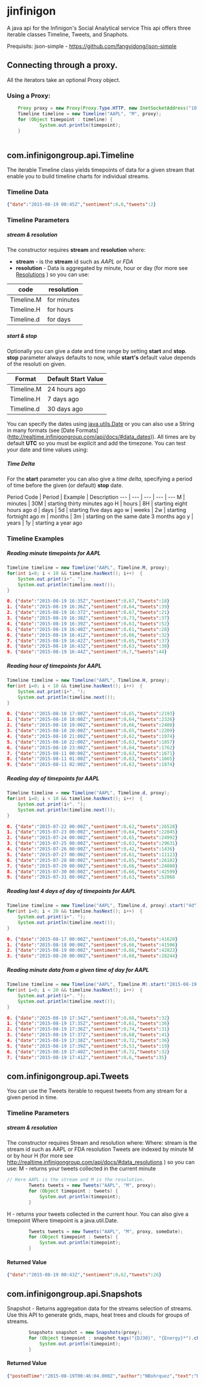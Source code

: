 # jinfinigon
A java api for  the Infinigon's Social Analytical service
This api offers three iterable classes Timeline, Tweets, and Snaphots. 

Prequisits: json-simple - https://github.com/fangyidong/json-simple


## Connecting through a proxy.
All the iterators take an optional Proxy object.


### Using a Proxy: 

```java
	Proxy proxy = new Proxy(Proxy.Type.HTTP, new InetSocketAddress("10.38.89.25", 8080));
	Timeline timeline = new Timeline("AAPL", "M", proxy);
	for (Object timepoint : timeline) {
			System.out.println(timepoint);
	}
		
```



## com.infinigongroup.api.Timeline

The iterable Timeline class yields timepoints of data for a given stream that enable you to build timeline charts for individual streams. 

### Timeline Data


```json
{"date":"2015-08-19 00:45Z","sentiment":0.0,"tweets":2}
```

### Timeline Parameters

##### stream & resolution 
The constructor requires **stream** and **resolution** where:
* **stream** - is the **stream** id such as *AAPL* or *FDA*
* **resolution**  - Data is aggregated by minute, hour or day (for more see [Resolutions](http://realtime.infinigongroup.com/api/docs/#data_resolutions) ) so you can use:
 
 code | resolution
 --- | ---
 Timeline.M | for minutes
 Timeline.H | for hours
 Timeline.d | for days
 
##### start & stop 
Optionally you can give a date and time range by setting **start** and **stop**. **stop** parameter always defaults to now, while **start's** default value depends of the resoluti on given.

 Format | Default Start Value |
 --- | --- 
 Timeline.M |	24 hours ago
 Timeline.H |	7 days ago
 Timeline.d |	30 days ago
    
    
You can specify the dates using [java.utils.Date](https://docs.oracle.com/javase/6/docs/api/java/util/Date.html) or you can also use a String in many formats (see [Date Formats] (http://realtime.infinigongroup.com/api/docs/#data_dates)). All times are by default **UTC** so you must be explicit and add the timezone. You can test your date and time values using: 

##### Time Delta

For the **start** parameter you can also give a *time delta*, specifying a period of time before the given (or default) **stop** date.

Period Code |	Period	| Example | Description 
--- | --- | --- | --- | ---
M |	minutes	| 30M | starting thirty minutes ago
H |	hours	| 8H | starting eight hours ago
d |	days	| 5d | starting five days ago
w |	weeks	| 2w | starting fortnight ago
m |	months	| 3m | starting on the same date 3 months ago
y |	years	| 1y | starting a year ago


### Timeline Examples

##### Reading minute timepoints for AAPL

```java
Timeline timeline = new Timeline("AAPL", Timeline.M, proxy);
for(int i=0; i < 10 && timeline.hasNext(); i++)  {
	System.out.print(i+". ");
	System.out.println(timeline.next());
}
```
```json
0. {"date":"2015-08-19 16:35Z","sentiment":0.67,"tweets":18}
1. {"date":"2015-08-19 16:36Z","sentiment":0.64,"tweets":39}
2. {"date":"2015-08-19 16:37Z","sentiment":0.67,"tweets":21}
3. {"date":"2015-08-19 16:38Z","sentiment":0.73,"tweets":37}
4. {"date":"2015-08-19 16:39Z","sentiment":0.63,"tweets":52}
5. {"date":"2015-08-19 16:40Z","sentiment":0.61,"tweets":28}
6. {"date":"2015-08-19 16:41Z","sentiment":0.66,"tweets":32}
7. {"date":"2015-08-19 16:42Z","sentiment":0.65,"tweets":37}
8. {"date":"2015-08-19 16:43Z","sentiment":0.63,"tweets":30}
9. {"date":"2015-08-19 16:44Z","sentiment":0.7,"tweets":44}
```

##### Reading hour of timepoints for AAPL

```java
Timeline timeline = new Timeline("AAPL", Timeline.H, proxy);
for(int i=0; i < 10 && timeline.hasNext(); i++)  {
	System.out.print(i+". ");
	System.out.println(timeline.next());
}
```
```json
0. {"date":"2015-08-10 17:00Z","sentiment":0.65,"tweets":2193}
1. {"date":"2015-08-10 18:00Z","sentiment":0.64,"tweets":2326}
2. {"date":"2015-08-10 19:00Z","sentiment":0.66,"tweets":2408}
3. {"date":"2015-08-10 20:00Z","sentiment":0.65,"tweets":2209}
4. {"date":"2015-08-10 21:00Z","sentiment":0.62,"tweets":1974}
5. {"date":"2015-08-10 22:00Z","sentiment":0.63,"tweets":1857}
6. {"date":"2015-08-10 23:00Z","sentiment":0.64,"tweets":1762}
7. {"date":"2015-08-11 00:00Z","sentiment":0.63,"tweets":1671}
8. {"date":"2015-08-11 01:00Z","sentiment":0.63,"tweets":1665}
9. {"date":"2015-08-11 02:00Z","sentiment":0.63,"tweets":1874}
```

##### Reading day of timepoints for AAPL

```java
Timeline timeline = new Timeline("AAPL", Timeline.d, proxy);
for(int i=0; i < 10 && timeline.hasNext(); i++)  {
	System.out.print(i+". ");
	System.out.println(timeline.next());
}
```
```json
0. {"date":"2015-07-22 00:00Z","sentiment":0.62,"tweets":26528}
1. {"date":"2015-07-23 00:00Z","sentiment":0.64,"tweets":22045}
2. {"date":"2015-07-24 00:00Z","sentiment":0.65,"tweets":24992}
3. {"date":"2015-07-25 00:00Z","sentiment":0.63,"tweets":29631}
4. {"date":"2015-07-26 00:00Z","sentiment":0.42,"tweets":1436}
5. {"date":"2015-07-27 00:00Z","sentiment":0.61,"tweets":11123}
6. {"date":"2015-07-28 00:00Z","sentiment":0.65,"tweets":26182}
7. {"date":"2015-07-29 00:00Z","sentiment":0.66,"tweets":24080}
8. {"date":"2015-07-30 00:00Z","sentiment":0.66,"tweets":42599}
9. {"date":"2015-07-31 00:00Z","sentiment":0.63,"tweets":52068
```


##### Reading last 4 days of day of timepoints for AAPL

```java
Timeline timeline = new Timeline("AAPL", Timeline.d, proxy).start("4d");
for(int i=0; i < 20 && timeline.hasNext(); i++)  {
	System.out.print(i+". ");
	System.out.println(timeline.next());
}
```
```json
0. {"date":"2015-08-17 00:00Z","sentiment":0.65,"tweets":41620}
1. {"date":"2015-08-18 00:00Z","sentiment":0.66,"tweets":41506}
2. {"date":"2015-08-19 00:00Z","sentiment":0.66,"tweets":42823}
3. {"date":"2015-08-20 00:00Z","sentiment":0.68,"tweets":28244}
```

##### Reading minute data from a given time of day for AAPL

```java
Timeline timeline = new Timeline("AAPL", Timeline.M).start("2015-08-19 12:34 EST").stop("2015-08-19 12:41 EST");
for(int i=0; i < 20 && timeline.hasNext(); i++)  {
	System.out.print(i+". ");
	System.out.println(timeline.next());
}
```
```json
0. {"date":"2015-08-19 17:34Z","sentiment":0.66,"tweets":32}
1. {"date":"2015-08-19 17:35Z","sentiment":0.61,"tweets":36}
2. {"date":"2015-08-19 17:36Z","sentiment":0.74,"tweets":31}
3. {"date":"2015-08-19 17:37Z","sentiment":0.68,"tweets":41}
4. {"date":"2015-08-19 17:38Z","sentiment":0.72,"tweets":36}
5. {"date":"2015-08-19 17:39Z","sentiment":0.53,"tweets":19}
6. {"date":"2015-08-19 17:40Z","sentiment":0.72,"tweets":32}
7. {"date":"2015-08-19 17:41Z","sentiment":0.6,"tweets":35}
```


## com.infinigongroup.api.Tweets

You can use the Tweets iterable  to request tweets from any stream for a given period in time.

### Timeline Parameters

##### stream & resolution
The constructor requires Stream and resolution where:
Where:
stream
is the stream id such as AAPL or FDA
resolution
Tweets are indexed by minute M or by hour H (for more see http://realtime.infinigongroup.com/api/docs/#data_resolutions
) so you can use:
M - returns your tweets collected in the current minute


```java
// Here AAPL is the stream and M is the resolution.
		Tweets tweets = new Tweets("AAPL", "M", proxy);
		for (Object timepoint : tweets) {
			System.out.println(timepoint);
		}
```


H - returns your tweets collected in the current hour.
You can also give a timepoint
Where timepoint is a java.util.Date. 

```java
		Tweets tweets = new Tweets("AAPL", "M", proxy, someDate);
		for (Object timepoint : tweets) {
			System.out.println(timepoint);
		}
```

#### Returned Value
```json
{"date":"2015-08-19 00:43Z","sentiment":0.62,"tweets":26}
```

## com.infinigongroup.api.Snapshots

Snapshot - Returns aggregation data for the streams selection of streams. Use this API to generate grids, maps, heat trees and clouds for groups of streams.
```java
		Snapshots snapshot = new Snapshots(proxy);
		for (Object timepoint : snapshot.tags("{DJ30}", "{Energy}*").change_3(5)) {
			System.out.println(timepoint);
		}
```


#### Returned Value
```json
{"postedTime":"2015-08-19T00:46:04.000Z","author":"NBohrquez","text":"RT @somosinocentes: La innovación es lo que distingue a un líder de los demás. (Steve Jobs)","avatar":"https:\/\/pbs.twimg.com\/profile_images\/3285028797\/e6822aeea28084c15995734ab23375c4_normal.jpeg"}
```
